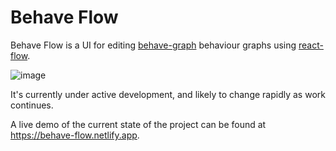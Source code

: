 # Behave Flow

Behave Flow is a UI for editing [behave-graph](https://github.com/bhouston/behave-graph) behaviour graphs using [react-flow](https://github.com/wbkd/react-flow).

![image](https://user-images.githubusercontent.com/954416/184598477-74997727-0d0d-48e5-9f29-1210812bd66c.png)


It's currently under active development, and likely to change rapidly as work continues.

A live demo of the current state of the project can be found at https://behave-flow.netlify.app.
